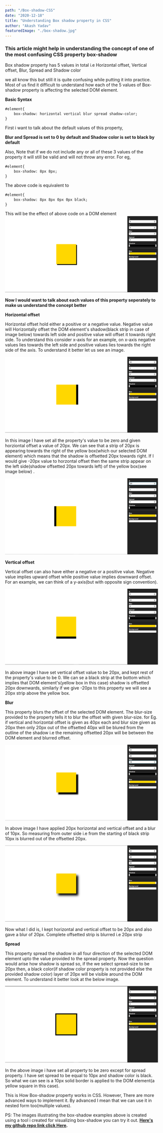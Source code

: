 ```yaml
---
path: "/Box-shadow-CSS"
date: "2020-12-18"
title: "Understanding Box shadow property in CSS"
author: "Akash Yadav"
featuredImage: "./box-shadow.jpg"
---
```

### This article might help in understanding the concept of one of the most confusing CSS property **box-shadow**

Box shadow property has 5 values in total i.e Horizontal offset, Vertical offset, Blur, Spread and Shadow color

we all know this but still it is quite confusing while putting it into practice. Most of us find it difficult to understand how each of the 5 values of Box-shadow property is affecting the selected DOM element.

**Basic Syntax**
```
#element{
    box-shadow: horizontal vertical blur spread shadow-color;
}
```
First i want to talk about the default values of this property,

**Blur and Spread is set to 0 by default and Shadow color is set to black by default** 

Also, Note that if we do not include any or all of these 3 values of the property it will still be valid and will not throw any error. For eg,
```
#element{
    box-shadow: 8px 8px;
}
```
The above code is equivalent to 
```
#element{
    box-shadow: 8px 8px 0px 0px black;
}

```
This will be the effect of above code on a DOM element
![](images/main.png)


**Now I would want to talk about each values of this property seperately to make us understand the concept better**

**Horizontal offset**

Horizontal offset hold either a positive or a negative value. Negative value will Horizontally offset the DOM element's shadow(black strip in case of image below) towards left side and positive value will offset it towards right side. To understand this consider x-axis for an example, on x-axis negative values lies towards the left side and positive values lies towards the right side of the axis.
To understand it better let us see an image.

![](images/horizontal.png)

In this image I have set all the property's value to be zero and given horziontal offset a value of 20px. We can see that a strip of 20px is appearing towards the right of the yellow box(which our selected DOM element) which means that the shadow is offsetted 20px towards right. If I would give -20px value to horzontal offset then the same strip appear on the left side(shadow offsetted 20px towards left) of the yellow box(see image below) .

![](images/horizontalneg.png)

**Vertical offset**

Vertical offset can also have either a negative or a positive value. Negative value implies upward offset while positive value implies downward offset. For an example, we can think of a y-axis(but with opposite sign convention).

![](images/verticalpos.png)

In above image I have set vertical offset value to be 20px, and kept rest of the property's value to be 0. We can se a black strip at the bottom which implies that DOM element's(yellow box in this case) shadow is offsetted 20px downwards, similarly if we give -20px to this property we will see a 20px strip above the yellow box.

**Blur**

This property blurs the offset of the selected DOM element. The blur-size provided to the property tells it to blur the offset with given blur-size.
for Eg. if vertical and horizontal offset is given as 40px each and blur size given as 20px then only 20px out of the offsetted 40px will be blured from the outline of the shadow i.e the remaining offsetted 20px will be between the DOM element and blurred offset.

![](images/blur.png)

In above image I have applied 20px horizontal and vertical offset and a blur of 10px. So measuring from outer side i.e from the starting of black strip 10px is blurred out of the offsetted 20px.

![](images/blu1.png)

Now what I did is, I kept horizontal and vertical offset to be 20px and also gave a blur of 20px. Complete offsetted strip is blurred i.e 20px strip

**Spread**

This property spread the shadow in all four direction of the selected DOM element upto the value provided to the spread property. Now the question would arise how shadow is spread so, if the we select spread-size to be 20px then, a black color(if shadow color property is not provided else the provided shadow color) layer of 20px will be visible around the DOM element. To understand it better look at the below image.

![](images/spread.png)

In the above image i have set all property to be zero except for spread property. I have set spread to be equal to 10px and shadow color is black. So what we can see is a 10px solid border is applied to the DOM element(a yellow square in this case).

This is How Box-shadow property works in CSS. However, There are more advanced ways to implement it. By advanced I mean that we can use it in nested form too(multiple values). 

PS: The images illustrating the box-shadow examples above is created using a tool i created for visualizing box-shadow you can try it out. **[Here's my github repo link click Here](https://github.com/akash-yadav12/box-shadow-Visual-editor).**

